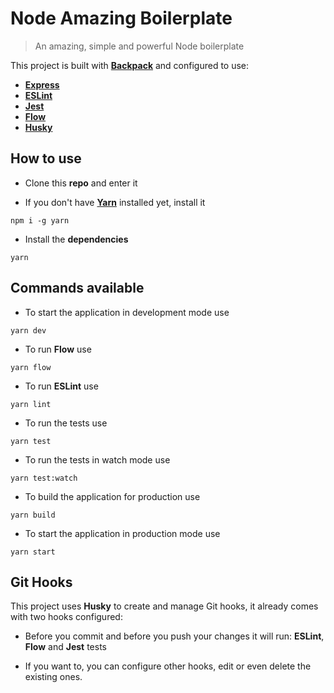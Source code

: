 # Node Amazing Boilerplate

> An amazing, simple and powerful Node boilerplate

This project is built with **[Backpack](https://github.com/jaredpalmer/backpack)** and configured to use:

- **[Express](https://expressjs.com/)**
- **[ESLint](https://eslint.org)**
- **[Jest](https://facebook.github.io/jest/)**
- **[Flow](https://flow.org/)**
- **[Husky](https://github.com/typicode/husky)**

## How to use

- Clone this **repo** and enter it

- If you don't have **[Yarn](https://yarnpkg.com)** installed yet, install it

```
npm i -g yarn
```

- Install the **dependencies**

```
yarn
```

## Commands available

- To start the application in development mode use

```
yarn dev
```

- To run **Flow** use

```
yarn flow
```

- To run **ESLint** use

```
yarn lint
```

- To run the tests use

```
yarn test
```

- To run the tests in watch mode use

```
yarn test:watch
```

- To build the application for production use

```
yarn build
```

- To start the application in production mode use

```
yarn start
```

## Git Hooks

This project uses **Husky** to create and manage Git hooks, it already comes with two hooks configured:

- Before you commit and before you push your changes it will run: **ESLint**, **Flow** and **Jest** tests

- If you want to, you can configure other hooks, edit or even delete the existing ones.
